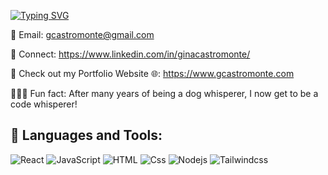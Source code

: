 [![Typing SVG](https://readme-typing-svg.demolab.com?font=Fira+Code&size=28&pause=1000&random=false&width=435&lines=Hi+there%2C+I'm+Gina+Castromonte;A+Fullstack+Software+Engineer+)](https://git.io/typing-svg)


📧 Email: gcastromonte@gmail.com

👯 Connect: https://www.linkedin.com/in/ginacastromonte/

📁 Check out my Portfolio Website 🌐: https://www.gcastromonte.com

🏃🏻‍♀️ Fun fact: After many years of being a dog whisperer, I now get to be a code whisperer!


## 🧰 Languages and Tools:


<p>
  <img alt="React" src="https://img.shields.io/badge/React-61DAFB?logo=react&logoColor=white&style=for-the-badge" />
  <img alt="JavaScript" src="https://img.shields.io/badge/JavaScript-F7DF1E?logo=javascript&logoColor=white&style=for-the-badge" />
  <img alt="HTML" src="https://img.shields.io/badge/HTML-E34F26?logo=html5&logoColor=white&style=for-the-badge" />
  <img alt="Css" src="https://img.shields.io/badge/CSS-1572B6?logo=css3&logoColor=white&style=for-the-badge" />
  <img alt ="Nodejs" src="https://img.shields.io/badge/Node.js-339933?logo=nodejs&logoColor=green&style=for-the-badge" />
  <img alt ="Tailwindcss" src="https://img.shields.io/badge/TailwindCSS-06B6D4?logo=tailwindcss&logoColor=blue&style=for-the-badge" />
</p>


